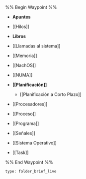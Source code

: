 %% Begin Waypoint %%
- **Apuntes**

- [[Hilos]]
- **Libros**

- [[Llamadas al sistema]]
- [[Memoria]]
- [[NachOS]]
- [[NUMA]]
- **[[Planificación]]**
	- [[Planificación a Corto Plazo]]
- [[Procesadores]]
- [[Proceso]]
- [[Programa]]
- [[Señales]]
- [[Sistema Operativo]]
- [[Task]]

%% End Waypoint %%

 
```ccard
type: folder_brief_live
```